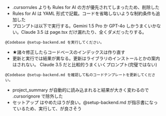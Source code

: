 - .cursorrules よりも Rules for AI の方が優先されてしまったため、削除した
- Rules for AI は YAML 形式で記載。コードを省略しないような制約条件も追加した
- プロンプトは以下で実行する。Gemini 1.5 Pro か GPT-4o しかうまくいかない。Claude 3.5 は page.tsx だけ漏れたり、全くダメだったりする。
```plaintext
@Codebase @setup-backend.md を実行してください。
```
- ★諸々修正したらコードベースのインデックスは作り直す
- 更新と実行では結果が異なる。更新はライブラリのインストールとかの案内はされない。
Claude 3.5 だと比較的うまくいくプロンプト(完璧ではない)
```plaintext
@Codebase @setup-backend.md を確認して私のコードテンプレートを更新してください。
```
- project_summary が自動的に読み込まれると結果が大きく変わるので .cursorignore で除外した
- セットアップ はやめたほうが良い。@setup-backend.md が指示書になっているため、実行して、が良さそう


